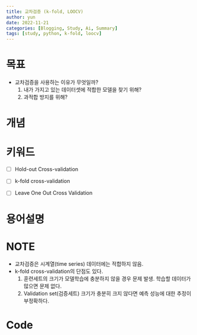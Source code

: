 ```yaml
---
title: 교차검증 (k-fold, LOOCV)
author: yun
date: 2022-11-21
categories: [Blogging, Study, Ai, Summary]
tags: [study, python, k-fold, loocv]
---
```


# 목표
* 교차검증을 사용하는 이유가 무엇일까?
  1. 내가 가지고 있는 데이터셋에 적합한 모델을 찾기 위해?
  2. 과적합 방지를 위해?

# 개념
# 키워드
- [ ] Hold-out Cross-validation
- [ ] k-fold cross-validation
- [ ] Leave One Out Cross Validation 


# 용어설명


# NOTE
* 교차검증은 시계열(time series) 데이터에는 적합하지 않음.
* k-fold cross-validation의 단점도 있다.
  1. 훈련세트의 크기가 모델학습에 충분하지 않을 경우 문제 발생. 학습할 데이터가 많으면 문제 없다.
  2. Validation set(검증세트) 크기가 충분히 크지 않다면 예측 성능에 대한 추정이 부정확하다.




# Code
